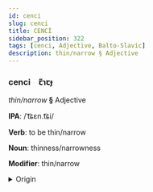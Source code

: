```yaml
---
id: cenci
slug: cenci
title: CENCİ
sidebar_position: 322
tags: [cenci, Adjective, Balto-Slavic]
description: thin/narrow § Adjective
---
```


### cenci&emsp;<span kind="abugida">ꞇ̃ɿꞇɟ</span>

*thin/narrow* **§** Adjective

**IPA**: /ˈt͡ɕɛn.t͡ɕi/

**Verb**: to be thin/narrow

**Noun**: thinness/narrowness

**Modifier**: thin/narrow

<details>
    <summary>Origin</summary>
    Kashubian cenczi [tsɛntʃi]<br/>
    <em>Balto-Slavic Language Family</em>
</details>